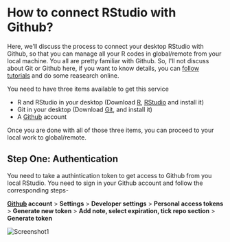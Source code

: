 # How to connect RStudio with Github?
Here, we'll discuss the process to connect your desktop RStudio with Github, so that you can manage all your R codes in global/remote from your local machine.
You all are pretty familiar with Github. So, I'll not discuss about Git or Github here, if you want to know details, you can [follow tutorials](https://www.youtube.com/watch?v=SWYqp7iY_Tc) and do some reasearch online.

You need to have three items available to get this service
* R and RStudio in your desktop (Download [R](https://cran.r-project.org/bin/windows/base/), [RStudio](https://www.rstudio.com/products/rstudio/download/) and install it)
* Git in your desktop (Download [Git](https://git-scm.com/downloads), and install it)
* A [Github](https://github.com/) account

Once you are done with all of those three items, you can proceed to your local work to global/remote.

## Step One: Authentication
You need to take a authintication token to get access to Github from you local RStudio. You need to sign in your Github account and follow the corresponding steps-

**[Github](https://github.com/) account** > **Settings** > **Developer settings** > **Personal access tokens** > **Generate new token** > **Add note, select expiration, tick repo section** > **Generate token**

![Screenshot1](https://www.dropbox.com/s/s9nn85o0m12skqh/C1.png)
